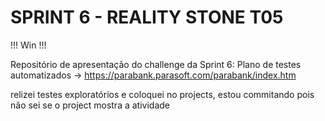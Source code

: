 # SPRINT 6 - REALITY STONE T05 


!!! Win !!!

Repositório de apresentação do challenge da Sprint 6: Plano de testes automatizados -> https://parabank.parasoft.com/parabank/index.htm


relizei testes exploratórios e coloquei no projects, estou commitando pois não sei se o project mostra a atividade